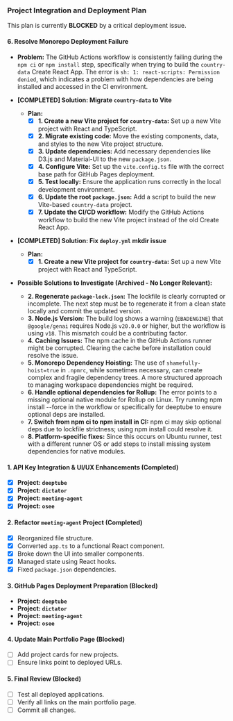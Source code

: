 ### Project Integration and Deployment Plan

This plan is currently **BLOCKED** by a critical deployment issue.

#### 6. Resolve Monorepo Deployment Failure

- **Problem:** The GitHub Actions workflow is consistently failing during the `npm ci` or `npm install` step, specifically when trying to build the `country-data` Create React App. The error is `sh: 1: react-scripts: Permission denied`, which indicates a problem with how dependencies are being installed and accessed in the CI environment.

- **[COMPLETED] Solution: Migrate `country-data` to Vite**
  - **Plan:**
    - [x] **1. Create a new Vite project for `country-data`:** Set up a new Vite project with React and TypeScript.
    - [x] **2. Migrate existing code:** Move the existing components, data, and styles to the new Vite project structure.
    - [x] **3. Update dependencies:** Add necessary dependencies like D3.js and Material-UI to the new `package.json`.
    - [x] **4. Configure Vite:** Set up the `vite.config.ts` file with the correct base path for GitHub Pages deployment.
    - [x] **5. Test locally:** Ensure the application runs correctly in the local development environment.
    - [x] **6. Update the root `package.json`:** Add a script to build the new Vite-based `country-data` project.
    - [x] **7. Update the CI/CD workflow:** Modify the GitHub Actions workflow to build the new Vite project instead of the old Create React App.

- **[COMPLETED] Solution: Fix `deploy.yml` mkdir issue**
  - **Plan:**
    - [x] **1. Create a new Vite project for `country-data`:** Set up a new Vite project with React and TypeScript.

- **Possible Solutions to Investigate (Archived - No Longer Relevant):**
  - **2. Regenerate `package-lock.json`:** The lockfile is clearly corrupted or incomplete. The next step must be to regenerate it from a clean state locally and commit the updated version.
  - **3. Node.js Version:** The build log shows a warning (`EBADENGINE`) that `@google/genai` requires Node.js `v20.0.0` or higher, but the workflow is using `v18`. This mismatch could be a contributing factor.
  - **4. Caching Issues:** The npm cache in the GitHub Actions runner might be corrupted. Clearing the cache before installation could resolve the issue.
  - **5. Monorepo Dependency Hoisting:** The use of `shamefully-hoist=true` in `.npmrc`, while sometimes necessary, can create complex and fragile dependency trees. A more structured approach to managing workspace dependencies might be required.
  - **6. Handle optional dependencies for Rollup:** The error points to a missing optional native module for Rollup on Linux. Try running npm install --force in the workflow or specifically for deeptube to ensure optional deps are installed.
  - **7. Switch from npm ci to npm install in CI:** npm ci may skip optional deps due to lockfile strictness; using npm install could resolve it.
  - **8. Platform-specific fixes:** Since this occurs on Ubuntu runner, test with a different runner OS or add steps to install missing system dependencies for native modules.

#### 1. API Key Integration & UI/UX Enhancements (Completed)
- [x] **Project: `deeptube`**
- [x] **Project: `dictator`**
- [x] **Project: `meeting-agent`**
- [x] **Project: `osee`**

#### 2. Refactor `meeting-agent` Project (Completed)
- [x] Reorganized file structure.
- [x] Converted `app.ts` to a functional React component.
- [x] Broke down the UI into smaller components.
- [x] Managed state using React hooks.
- [x] Fixed `package.json` dependencies.

#### 3. GitHub Pages Deployment Preparation (Blocked)
- **Project: `deeptube`**
- **Project: `dictator`**
- **Project: `meeting-agent`**
- **Project: `osee`**

#### 4. Update Main Portfolio Page (Blocked)
- [ ] Add project cards for new projects.
- [ ] Ensure links point to deployed URLs.

#### 5. Final Review (Blocked)
- [ ] Test all deployed applications.
- [ ] Verify all links on the main portfolio page.
- [ ] Commit all changes.
